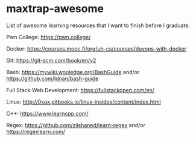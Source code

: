 # maxtrap-awesome
List of awesome learning resources that I want to finish before I graduate.

Pwn College: https://pwn.college/

Docker: https://courses.mooc.fi/org/uh-cs/courses/devops-with-docker

Git: https://git-scm.com/book/en/v2

Bash: https://mywiki.wooledge.org/BashGuide and/or https://github.com/Idnan/bash-guide

Full Stack Web Development: https://fullstackopen.com/en/

Linux: http://0xax.gitbooks.io/linux-insides/content/index.html

C++: https://www.learncpp.com/

Regex: https://github.com/ziishaned/learn-regex and/or https://regexlearn.com/
